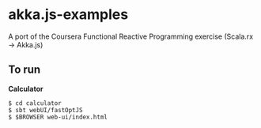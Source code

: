 # akka.js-examples
A port of the Coursera Functional Reactive Programming exercise (Scala.rx -> Akka.js)

## To run

**Calculator**

```
$ cd calculator
$ sbt webUI/fastOptJS
$ $BROWSER web-ui/index.html
```
